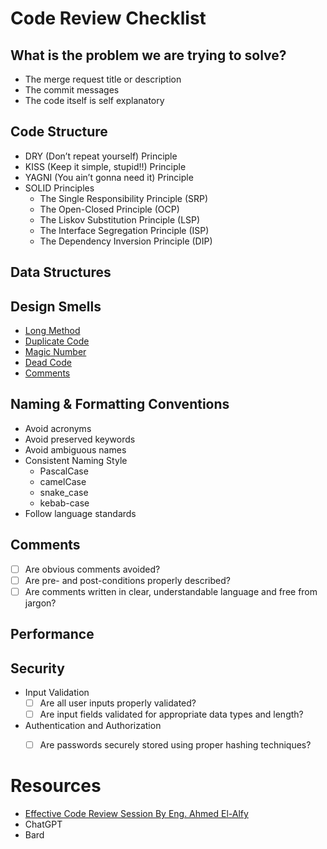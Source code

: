 # Code Review Checklist

## What is the problem we are trying to solve?
- The merge request title or description
- The commit messages
- The code itself is self explanatory


## Code Structure
- DRY (Don’t repeat yourself) Principle
- KISS (Keep it simple, stupid!!) Principle
- YAGNI (You ain’t gonna need it) Principle
- SOLID Principles
    - The Single Responsibility Principle (SRP)
    - The Open-Closed Principle (OCP)
    - The Liskov Substitution Principle (LSP)
    - The Interface Segregation Principle (ISP)
    - The Dependency Inversion Principle (DIP)

## Data Structures
## Design Smells
- [Long Method](https://refactoring.guru/smells/long-method)
- [Duplicate Code](https://refactoring.guru/smells/duplicate-code)
- [Magic Number](https://refactoring.guru/replace-magic-number-with-symbolic-constant)
- [Dead Code](https://refactoring.guru/smells/dead-code)
- [Comments](https://refactoring.guru/smells/comments)


## Naming & Formatting Conventions
- Avoid acronyms
- Avoid preserved keywords
- Avoid ambiguous names
- Consistent Naming Style
    - PascalCase
    - camelCase
    - snake_case
    - kebab-case
- Follow language standards

## Comments
- [ ] Are obvious comments avoided?
- [ ] Are pre- and post-conditions properly described?
- [ ] Are comments written in clear, understandable language and free from jargon?

## Performance
## Security
- Input Validation
    - [ ] Are all user inputs properly validated?
    - [ ] Are input fields validated for appropriate data types and length?
- Authentication and Authorization
    - [ ] Are passwords securely stored using proper hashing techniques?



# Resources
- [Effective Code Review Session By Eng. Ahmed El-Alfy](https://youtu.be/w3pzzrgPAV0?si=LBEktlUJ0B-jjU7e)
- ChatGPT
- Bard